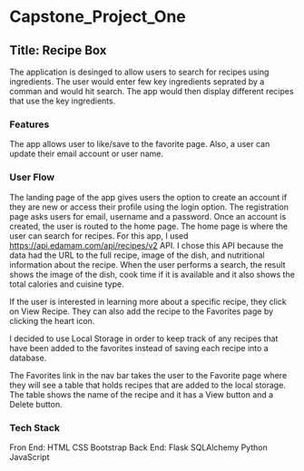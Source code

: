 # Capstone_Project_One
## Title: Recipe Box
The application is desinged to allow users to search for recipes using ingredients. The user would enter few key ingredients seprated by a comman and would hit search.
The app would then display different recipes that use the key ingredients. 

### Features
The app allows user to like/save to the favorite page. Also, a user can update their email account or user name.

### User Flow
The landing page of the app gives users the option to create an account if they are new or access their profile using the login option.
The registration page asks users for email, username and a password. Once an account is created, the user is routed to the home page.
The home page is where the user can search for recipes. For this app, I used https://api.edamam.com/api/recipes/v2 API. I chose this API because the data had the URL to the full recipe, image of the dish, and nutritional information about the recipe. When the user performs a search, the result shows the image of the dish, cook time if it is available and it also shows the total calories and cuisine type.

If the user is interested in learning more about a specific recipe, they click on View Recipe. They can also add the recipe to the Favorites page by clicking the heart icon. 

I decided to use Local Storage in order to keep track of any recipes that have been added to the favorites instead of saving each recipe into a database. 

The Favorites link in the nav bar takes the user to the Favorite page where they will see a table that holds recipes that are added to the local storage. The table shows the name of the recipe and it has a View button and a Delete button.

 ### Tech Stack
 Fron End: HTML CSS Bootstrap  Back End: Flask SQLAlchemy Python JavaScript 
